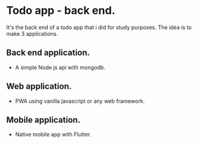 # Todo app - back end.

It's the back end of a todo app that i did for study purposes.
The idea is to make 3 applications.

## Back end application.
- A simple Node js api with mongodb.

## Web application.
- PWA using vanilla javascript or any web framework.

## Mobile application.
- Native mobile app with Flutter.
